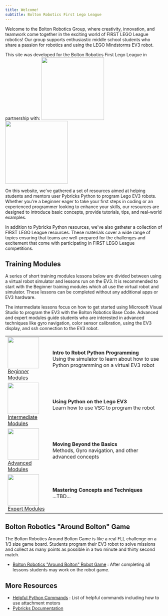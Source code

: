 ```yaml
---
title: Welcome!
subtitle: Bolton Robotics First Lego League
---
```


Welcome to the Bolton Robotics Group, where creativity, innovation, and teamwork come together in the exciting world of FIRST LEGO League robotics! Our group supports enthusiastic middle school students who share a passion for robotics and using the LEGO Mindstorms EV3 robot.  

This site was developed for the Bolton Robotics First Lego League in partnership with:
<img src="https://fssfll.github.io/fssfll/images/6328.jpg" width=200><img src="https://fssfll.github.io/fssfll/images/18300.jpg" width=200>

On this website, we've gathered a set of resources aimed at helping students and mentors user Pybricks Python to program Lego EV3 robots.   Whether you're a beginner eager to take your first steps in coding or an experienced programmer looking to enhance your skills, our resources are designed to introduce basic concepts, provide tutorials, tips, and real-world examples.

In addition to Pybricks Python resources, we've also gatheter a collection of FIRST LEGO League resources. These materials cover a wide range of topics ensuring that teams are well-prepared for the challenges and excitement that come with participating in FIRST LEGO League competitions.

## Training Modules
A series of short training modules lessons below are divided between using a virtual robot simulator and lessons run on the EV3.  It is recommended to start with the Beginner training modules which all use the virtual robot and simulator.  These lessons can be completed without any additional apps or EV3 hardware.

The intermediate lessons focus on how to get started using Microsoft Visual Studio to program the EV3 with the Bolton Robotics Base Code.  Advanced and expert modules guide students who are interested in advanced techniques like gyro navigation, color sensor calibration, using the EV3 display, and ssh connection to the EV3 robot. 

<TABLE>
<TR><TD><img src="https://fssfll.github.io/fssfll/images/beginner.jpg" width=100><BR><A HREF="https://fssfll.github.io/fssfll/lessons/beginner/">Beginner Modules</A> </TD><TD><B>Intro to Robot Python Programming</B><BR>Using the simulator to learn about how to use Python programming on a virtual EV3 robot
</TD>
</TR>

<TR><TD><img src="https://fssfll.github.io/fssfll/images/intermediate.jpg" width=100><BR><A HREF="https://fssfll.github.io/fssfll/lessons/intermediate/">Intermediate Modules</A> </TD><TD><B>Using Python on the Lego EV3</B><BR>Learn how to use VSC to program the robot
</TD>
</TR>

<TR><TD><img src="https://fssfll.github.io/fssfll/images/advanced.jpg" width=100><BR><A HREF="https://fssfll.github.io/fssfll/lessons/advanced/">Advanced Modules</A> </TD><TD><B>Moving Beyond the Basics</B><BR>Methods, Gyro navigation, and other advanced concepts
</TD>
</TR>

<TR><TD><img src="https://fssfll.github.io/fssfll/images/expert.jpg" width=100><BR><A HREF="https://fssfll.github.io/fssfll/lessons/expert/">Expert Modules</A> </TD><TD><B>Mastering Concepts and Techniques</B><BR>...TBD...
</TD>
</TR>

</TABLE>

## Bolton Robotics "Around Bolton" Game
The Bolton Robotics Around Bolton Game is like a real FLL challenge on a 1/3 size game board.  Students program their EV3 robot to solve missions and collect as many points as possible in a two minute and thirty second match.
- [Bolton Robotics "Around Bolton" Robot Game](./spring_2024/robot_game.md) : After completing all lessons students may work on the robot game.

## More Resources
* [Helpful Python Commands](./howto/Python_Commands.pdf) : List of helpful commands including how to use attachment motors
* [Pybricks Documentation](https://pybricks.com/ev3-micropython/index.html)

